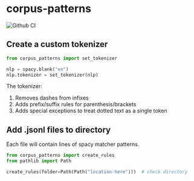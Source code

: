 # corpus-patterns

![Github CI](https://github.com/justmars/corpus-patterns/actions/workflows/main.yml/badge.svg)

## Create a custom tokenizer

```py
from corpus_patterns import set_tokenizer

nlp = spacy.blank("en")
nlp.tokenizer = set_tokenizer(nlp)
```

The tokenizer:

1. Removes dashes from infixes
2. Adds prefix/suffix rules for parenthesis/brackets
3. Adds special exceptions to treat dotted text as a single token

## Add .jsonl files to directory

Each file will contain lines of spacy matcher patterns.

```py
from corpus_patterns import create_rules
from pathlib import Path

create_rules(folder=Path(Path("location-here")))  # check directory
```

